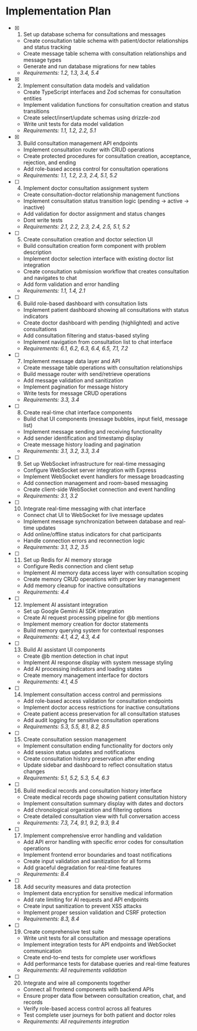 # Implementation Plan

- [x] 1. Set up database schema for consultations and messages
  - Create consultation table schema with patient/doctor relationships and status tracking
  - Create message table schema with consultation relationships and message types
  - Generate and run database migrations for new tables
  - _Requirements: 1.2, 1.3, 3.4, 5.4_

- [x] 2. Implement consultation data models and validation
  - Create TypeScript interfaces and Zod schemas for consultation entities
  - Implement validation functions for consultation creation and status transitions
  - Create select/insert/update schemas using drizzle-zod
  - Write unit tests for data model validation
  - _Requirements: 1.1, 1.2, 2.2, 5.1_

- [x] 3. Build consultation management API endpoints
  - Implement consultation router with CRUD operations
  - Create protected procedures for consultation creation, acceptance, rejection, and ending
  - Add role-based access control for consultation operations
  - _Requirements: 1.1, 1.2, 2.3, 2.4, 5.1, 5.2_

- [ ] 4. Implement doctor consultation assignment system
  - Create consultation-doctor relationship management functions
  - Implement consultation status transition logic (pending → active → inactive)
  - Add validation for doctor assignment and status changes
  - Dont write tests
  - _Requirements: 2.1, 2.2, 2.3, 2.4, 2.5, 5.1, 5.2_

- [ ] 5. Create consultation creation and doctor selection UI
  - Build consultation creation form component with problem description
  - Implement doctor selection interface with existing doctor list integration
  - Create consultation submission workflow that creates consultation and navigates to chat
  - Add form validation and error handling
  - _Requirements: 1.1, 1.4, 2.1_

- [ ] 6. Build role-based dashboard with consultation lists
  - Implement patient dashboard showing all consultations with status indicators
  - Create doctor dashboard with pending (highlighted) and active consultations
  - Add consultation filtering and status-based styling
  - Implement navigation from consultation list to chat interface
  - _Requirements: 6.1, 6.2, 6.3, 6.4, 6.5, 7.1, 7.2_

- [ ] 7. Implement message data layer and API
  - Create message table operations with consultation relationships
  - Build message router with send/retrieve operations
  - Add message validation and sanitization
  - Implement pagination for message history
  - Write tests for message CRUD operations
  - _Requirements: 3.3, 3.4_

- [ ] 8. Create real-time chat interface components
  - Build chat UI components (message bubbles, input field, message list)
  - Implement message sending and receiving functionality
  - Add sender identification and timestamp display
  - Create message history loading and pagination
  - _Requirements: 3.1, 3.2, 3.3, 3.4_

- [ ] 9. Set up WebSocket infrastructure for real-time messaging
  - Configure WebSocket server integration with Express
  - Implement WebSocket event handlers for message broadcasting
  - Add connection management and room-based messaging
  - Create client-side WebSocket connection and event handling
  - _Requirements: 3.1, 3.2_

- [ ] 10. Integrate real-time messaging with chat interface
  - Connect chat UI to WebSocket for live message updates
  - Implement message synchronization between database and real-time updates
  - Add online/offline status indicators for chat participants
  - Handle connection errors and reconnection logic
  - _Requirements: 3.1, 3.2, 3.5_

- [ ] 11. Set up Redis for AI memory storage
  - Configure Redis connection and client setup
  - Implement AI memory data access layer with consultation scoping
  - Create memory CRUD operations with proper key management
  - Add memory cleanup for inactive consultations
  - _Requirements: 4.4_

- [ ] 12. Implement AI assistant integration
  - Set up Google Gemini AI SDK integration
  - Create AI request processing pipeline for @b mentions
  - Implement memory creation for doctor statements
  - Build memory querying system for contextual responses
  - _Requirements: 4.1, 4.2, 4.3, 4.4_

- [ ] 13. Build AI assistant UI components
  - Create @b mention detection in chat input
  - Implement AI response display with system message styling
  - Add AI processing indicators and loading states
  - Create memory management interface for doctors
  - _Requirements: 4.1, 4.5_

- [ ] 14. Implement consultation access control and permissions
  - Add role-based access validation for consultation endpoints
  - Implement doctor access restrictions for inactive consultations
  - Create patient access preservation for all consultation statuses
  - Add audit logging for sensitive consultation operations
  - _Requirements: 5.3, 5.5, 8.1, 8.2, 8.5_

- [ ] 15. Create consultation session management
  - Implement consultation ending functionality for doctors only
  - Add session status updates and notifications
  - Create consultation history preservation after ending
  - Update sidebar and dashboard to reflect consultation status changes
  - _Requirements: 5.1, 5.2, 5.3, 5.4, 6.3_

- [ ] 16. Build medical records and consultation history interface
  - Create medical records page showing patient consultation history
  - Implement consultation summary display with dates and doctors
  - Add chronological organization and filtering options
  - Create detailed consultation view with full conversation access
  - _Requirements: 7.3, 7.4, 9.1, 9.2, 9.3, 9.4_

- [ ] 17. Implement comprehensive error handling and validation
  - Add API error handling with specific error codes for consultation operations
  - Implement frontend error boundaries and toast notifications
  - Create input validation and sanitization for all forms
  - Add graceful degradation for real-time features
  - _Requirements: 8.4_

- [ ] 18. Add security measures and data protection
  - Implement data encryption for sensitive medical information
  - Add rate limiting for AI requests and API endpoints
  - Create input sanitization to prevent XSS attacks
  - Implement proper session validation and CSRF protection
  - _Requirements: 8.3, 8.4_

- [ ] 19. Create comprehensive test suite
  - Write unit tests for all consultation and message operations
  - Implement integration tests for API endpoints and WebSocket communication
  - Create end-to-end tests for complete user workflows
  - Add performance tests for database queries and real-time features
  - _Requirements: All requirements validation_

- [ ] 20. Integrate and wire all components together
  - Connect all frontend components with backend APIs
  - Ensure proper data flow between consultation creation, chat, and records
  - Verify role-based access control across all features
  - Test complete user journeys for both patient and doctor roles
  - _Requirements: All requirements integration_
